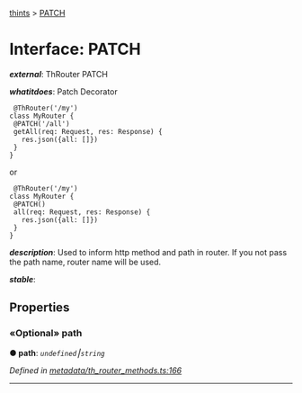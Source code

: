 [thints](../README.md) > [PATCH](../interfaces/patch.md)



# Interface: PATCH

*__external__*: ThRouter PATCH

*__whatitdoes__*: Patch Decorator

     @ThRouter('/my')
    class MyRouter {
     @PATCH('/all')
     getAll(req: Request, res: Response) {
       res.json({all: []})
     }
    }

or

     @ThRouter('/my')
    class MyRouter {
     @PATCH()
     all(req: Request, res: Response) {
       res.json({all: []})
     }
    }

*__description__*: Used to inform http method and path in router. If you not pass the path name, router name will be used.

*__stable__*: 



## Properties
<a id="path"></a>

### «Optional» path

**●  path**:  *`undefined`⎮`string`* 

*Defined in [metadata/th_router_methods.ts:166](https://github.com/digitalinfluencers/ThinTS/blob/5ec022b/src/metadata/th_router_methods.ts#L166)*





___


